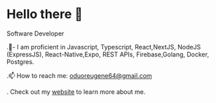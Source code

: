 # Hello there 👋
Software Developer

.🍔- I am proficient in Javascript, Typescript, React,NextJS, NodeJS (ExpressJS), React-Native,Expo, REST APIs, Firebase,Golang, Docker, Postgres.

.📫 How to reach me: oduoreugene64@gmail.com



. Check out my [website](https://porfoliocom.netlify.app/) to learn more about me.
